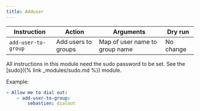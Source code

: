 ```yaml
---
title: Adduser
---
```


| Instruction         | Action              | Arguments                      | Dry run   |
| ------------------- | ------------------- | ------------------------------ | --------- |
| `add-user-to-group` | Add users to groups | Map of user name to group name | No change |

All instructions in this module need the sudo password to be set. See the [sudo]({% link _modules/sudo.md %}) module.

Example:

```yaml
- Allow me to dial out:
    - add-user-to-group:
        sebastien: dialout
```
